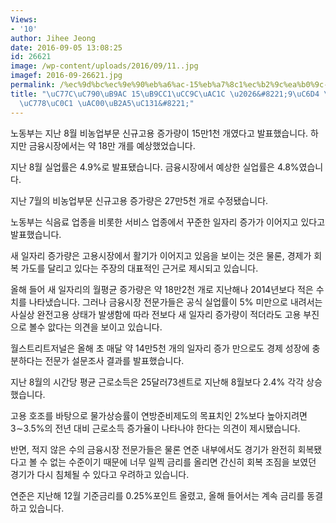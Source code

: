 ```yaml
---
Views:
- '10'
author: Jihee Jeong
date: 2016-09-05 13:08:25
id: 26621
image: /wp-content/uploads/2016/09/11..jpg
imagef: 2016-09-26621.jpg
permalink: /%ec%9d%bc%ec%9e%90%eb%a6%ac-15%eb%a7%8c1%ec%b2%9c%ea%b0%9c-9%ec%9b%94-%ea%b8%88%eb%a6%ac%ec%9d%b8%ec%83%81-%ea%b0%80%eb%8a%a5%ec%84%b1/
title: "\uC77C\uC790\uB9AC 15\uB9CC1\uCC9C\uAC1C \u2026&#8221;9\uC6D4 \uAE08\uB9AC\
  \uC778\uC0C1 \uAC00\uB2A5\uC131&#8221;"
---
```


노동부는 지난 8월 비농업부문 신규고용 증가량이 15만1천 개였다고 발표했습니다. 하지만 금융시장에서는 약 18만 개를 예상했었습니다.

지난 8월 실업률은 4.9%로 발표됐습니다. 금융시장에서 예상한 실업률은 4.8%였습니다.

지난 7월의 비농업부문 신규고용 증가량은 27만5천 개로 수정됐습니다.

노동부는 식음료 업종을 비롯한 서비스 업종에서 꾸준한 일자리 증가가 이어지고 있다고 발표했습니다.

새 일자리 증가량은 고용시장에서 활기가 이어지고 있음을 보이는 것은 물론, 경제가 회복 가도를 달리고 있다는 주장의 대표적인 근거로 제시되고 있습니다.

올해 들어 새 일자리의 월평균 증가량은 약 18만2천 개로 지난해나 2014년보다 적은 수치를 나타냈습니다. 그러나 금융시장 전문가들은 공식 실업률이 5% 미만으로 내려서는 사실상 완전고용 상태가 발생함에 따라 전보다 새 일자리 증가량이 적더라도 고용 부진으로 볼수 앖다는 의견을 보이고 있습니다.

월스트리트저널은 올해 초 매달 약 14만5천 개의 일자리 증가 만으로도 경제 성장에 충분하다는 전문가 설문조사 결과를 발표했습니다.

지난 8월의 시간당 평균 근로소득은 25달러73센트로 지난해 8월보다 2.4% 각각 상승했습니다.

고용 호조를 바탕으로 물가상승률이 연방준비제도의 목표치인 2%보다 높아지려면 3∼3.5%의 전년 대비 근로소득 증가율이 나타나야 한다는 의견이 제시됐습니다.

반면, 적지 않은 수의 금융시장 전문가들은 물론 연준 내부에서도 경기가 완전히 회복됐다고 볼 수 없는 수준이기 때문에 너무 일찍 금리를 올리면 간신히 회복 조짐을 보였던 경기가 다시 침체될 수 있다고 우려하고 있습니다.

연준은 지난해 12월 기준금리를 0.25%포인트 올렸고, 올해 들어서는 계속 금리를 동결하고 있습니다.